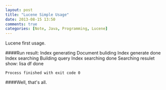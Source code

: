 ```yaml
---
layout: post
title: "Lucene Simple Usage"
date: 2013-08-15 13:50
comments: true
categories: [Note, Java, Programming, Lucene]
---
```

Lucene first usage.
<script src="https://gist.github.com/luoluo/18e6fc8b5c0d8244529b.js"></script>

####Run result:
	Index generating
	Document buliding
	Index generate done
	Index searching
	Building query
	Index searching done
	Searching resulet show:
	lisa df
	done
	
	Process finished with exit code 0
####Well, that's all.
